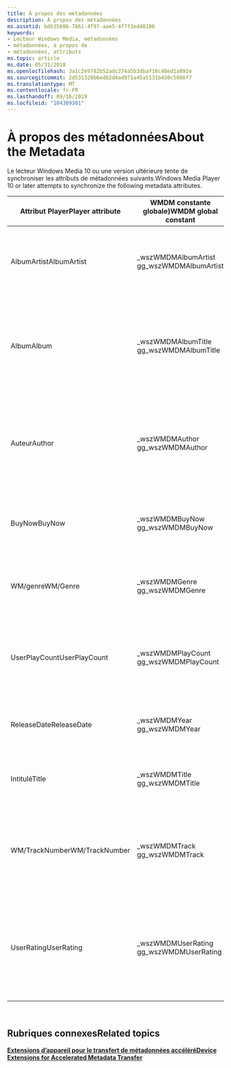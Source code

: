 ```yaml
---
title: À propos des métadonnées
description: À propos des métadonnées
ms.assetid: bdb35606-7861-4f97-aae5-4f7f3ed48106
keywords:
- Lecteur Windows Media, métadonnées
- métadonnées, à propos de
- métadonnées, attributs
ms.topic: article
ms.date: 05/31/2018
ms.openlocfilehash: 3a1c2e9782b52adc274a5b3dbaf16c48ed1a892e
ms.sourcegitcommit: 2d531328b6ed82d4ad971a45a5131b430c5866f7
ms.translationtype: MT
ms.contentlocale: fr-FR
ms.lasthandoff: 09/16/2019
ms.locfileid: "104309301"
---
```

# <a name="about-the-metadata"></a><span data-ttu-id="29d69-106">À propos des métadonnées</span><span class="sxs-lookup"><span data-stu-id="29d69-106">About the Metadata</span></span>

<span data-ttu-id="29d69-107">Le lecteur Windows Media 10 ou une version ultérieure tente de synchroniser les attributs de métadonnées suivants.</span><span class="sxs-lookup"><span data-stu-id="29d69-107">Windows Media Player 10 or later attempts to synchronize the following metadata attributes.</span></span>



| <span data-ttu-id="29d69-108">Attribut Player</span><span class="sxs-lookup"><span data-stu-id="29d69-108">Player attribute</span></span> | <span data-ttu-id="29d69-109">WMDM constante globale)</span><span class="sxs-lookup"><span data-stu-id="29d69-109">WMDM global constant</span></span>  | <span data-ttu-id="29d69-110">Description</span><span class="sxs-lookup"><span data-stu-id="29d69-110">Description</span></span>                                                                                                 | <span data-ttu-id="29d69-111">Version requise</span><span class="sxs-lookup"><span data-stu-id="29d69-111">Required version</span></span>                  |
|------------------|-----------------------|-------------------------------------------------------------------------------------------------------------|-----------------------------------|
| <span data-ttu-id="29d69-112">AlbumArtist</span><span class="sxs-lookup"><span data-stu-id="29d69-112">AlbumArtist</span></span>      | <span data-ttu-id="29d69-113">\_wszWMDMAlbumArtist g</span><span class="sxs-lookup"><span data-stu-id="29d69-113">g\_wszWMDMAlbumArtist</span></span> | <span data-ttu-id="29d69-114">**Chaîne** terminée par le caractère NULL contenant le nom de l’artiste principal de l’album.</span><span class="sxs-lookup"><span data-stu-id="29d69-114">Null-terminated **string** containing the name of the primary artist for the album.</span></span>                         | <span data-ttu-id="29d69-115">Lecteur Windows Media 11 ou version ultérieure.</span><span class="sxs-lookup"><span data-stu-id="29d69-115">Windows Media Player 11 or later.</span></span> |
| <span data-ttu-id="29d69-116">Album</span><span class="sxs-lookup"><span data-stu-id="29d69-116">Album</span></span>            | <span data-ttu-id="29d69-117">\_wszWMDMAlbumTitle g</span><span class="sxs-lookup"><span data-stu-id="29d69-117">g\_wszWMDMAlbumTitle</span></span>  | <span data-ttu-id="29d69-118">**Chaîne** terminée par le caractère null qui contient le titre de l’album sur lequel le contenu a été publié à l’origine.</span><span class="sxs-lookup"><span data-stu-id="29d69-118">Null-terminated **string** containing the title of the album on which the content was originally released.</span></span>  | <span data-ttu-id="29d69-119">Lecteur Windows Media 11 ou version ultérieure.</span><span class="sxs-lookup"><span data-stu-id="29d69-119">Windows Media Player 11 or later.</span></span> |
| <span data-ttu-id="29d69-120">Auteur</span><span class="sxs-lookup"><span data-stu-id="29d69-120">Author</span></span>           | <span data-ttu-id="29d69-121">\_wszWMDMAuthor g</span><span class="sxs-lookup"><span data-stu-id="29d69-121">g\_wszWMDMAuthor</span></span>      | <span data-ttu-id="29d69-122">**Chaîne** terminée par le caractère NULL contenant le nom de l’artiste multimédia ou de l’acteur associé au contenu.</span><span class="sxs-lookup"><span data-stu-id="29d69-122">Null-terminated **string** containing the name of the media artist or actor associated with the content.</span></span>    | <span data-ttu-id="29d69-123">Lecteur Windows Media 11 ou version ultérieure.</span><span class="sxs-lookup"><span data-stu-id="29d69-123">Windows Media Player 11 or later.</span></span> |
| <span data-ttu-id="29d69-124">BuyNow</span><span class="sxs-lookup"><span data-stu-id="29d69-124">BuyNow</span></span>           | <span data-ttu-id="29d69-125">\_wszWMDMBuyNow g</span><span class="sxs-lookup"><span data-stu-id="29d69-125">g\_wszWMDMBuyNow</span></span>      | <span data-ttu-id="29d69-126">**Valeur booléenne** indiquant si l’utilisateur a choisi d’acheter le contenu.</span><span class="sxs-lookup"><span data-stu-id="29d69-126">**Boolean** indicating whether the user has chosen to purchase the content.</span></span>                                 | <span data-ttu-id="29d69-127">Lecteur Windows Media 10 ou version ultérieure.</span><span class="sxs-lookup"><span data-stu-id="29d69-127">Windows Media Player 10 or later.</span></span> |
| <span data-ttu-id="29d69-128">WM/genre</span><span class="sxs-lookup"><span data-stu-id="29d69-128">WM/Genre</span></span>         | <span data-ttu-id="29d69-129">\_wszWMDMGenre g</span><span class="sxs-lookup"><span data-stu-id="29d69-129">g\_wszWMDMGenre</span></span>       | <span data-ttu-id="29d69-130">**Chaîne** terminée par le caractère null qui contient le genre du contenu.</span><span class="sxs-lookup"><span data-stu-id="29d69-130">Null-terminated **string** containing the genre of the content.</span></span>                                             | <span data-ttu-id="29d69-131">Lecteur Windows Media 11 ou version ultérieure.</span><span class="sxs-lookup"><span data-stu-id="29d69-131">Windows Media Player 11 or later.</span></span> |
| <span data-ttu-id="29d69-132">UserPlayCount</span><span class="sxs-lookup"><span data-stu-id="29d69-132">UserPlayCount</span></span>    | <span data-ttu-id="29d69-133">\_wszWMDMPlayCount g</span><span class="sxs-lookup"><span data-stu-id="29d69-133">g\_wszWMDMPlayCount</span></span>   | <span data-ttu-id="29d69-134">**Valeur DWORD** qui contient le nombre de fois que l’utilisateur a lu le fichier multimédia numérique.</span><span class="sxs-lookup"><span data-stu-id="29d69-134">**DWORD** containing the number of times the user has played the digital media file.</span></span>                        | <span data-ttu-id="29d69-135">Lecteur Windows Media 10 ou version ultérieure.</span><span class="sxs-lookup"><span data-stu-id="29d69-135">Windows Media Player 10 or later.</span></span> |
| <span data-ttu-id="29d69-136">ReleaseDate</span><span class="sxs-lookup"><span data-stu-id="29d69-136">ReleaseDate</span></span>      | <span data-ttu-id="29d69-137">\_wszWMDMYear g</span><span class="sxs-lookup"><span data-stu-id="29d69-137">g\_wszWMDMYear</span></span>        | <span data-ttu-id="29d69-138">Date de la version d’origine de l’élément.</span><span class="sxs-lookup"><span data-stu-id="29d69-138">The date of the original release of the item.</span></span>                                                               | <span data-ttu-id="29d69-139">Lecteur Windows Media 11 ou version ultérieure.</span><span class="sxs-lookup"><span data-stu-id="29d69-139">Windows Media Player 11 or later.</span></span> |
| <span data-ttu-id="29d69-140">Intitulé</span><span class="sxs-lookup"><span data-stu-id="29d69-140">Title</span></span>            | <span data-ttu-id="29d69-141">\_wszWMDMTitle g</span><span class="sxs-lookup"><span data-stu-id="29d69-141">g\_wszWMDMTitle</span></span>       | <span data-ttu-id="29d69-142">**Chaîne** terminée par le caractère null qui contient le titre.</span><span class="sxs-lookup"><span data-stu-id="29d69-142">Null-terminated **string** containing the title.</span></span>                                                            | <span data-ttu-id="29d69-143">Lecteur Windows Media 11 ou version ultérieure.</span><span class="sxs-lookup"><span data-stu-id="29d69-143">Windows Media Player 11 or later.</span></span> |
| <span data-ttu-id="29d69-144">WM/TrackNumber</span><span class="sxs-lookup"><span data-stu-id="29d69-144">WM/TrackNumber</span></span>   | <span data-ttu-id="29d69-145">\_wszWMDMTrack g</span><span class="sxs-lookup"><span data-stu-id="29d69-145">g\_wszWMDMTrack</span></span>       | <span data-ttu-id="29d69-146">**Valeur DWORD** qui contient le numéro de suivi de l’élément sur l’album sur lequel il a été publié à l’origine.</span><span class="sxs-lookup"><span data-stu-id="29d69-146">**DWORD** containing the track number of the item on the album on which it was originally released.</span></span>         | <span data-ttu-id="29d69-147">Lecteur Windows Media 11 ou version ultérieure.</span><span class="sxs-lookup"><span data-stu-id="29d69-147">Windows Media Player 11 or later.</span></span> |
| <span data-ttu-id="29d69-148">UserRating</span><span class="sxs-lookup"><span data-stu-id="29d69-148">UserRating</span></span>       | <span data-ttu-id="29d69-149">\_wszWMDMUserRating g</span><span class="sxs-lookup"><span data-stu-id="29d69-149">g\_wszWMDMUserRating</span></span>  | <span data-ttu-id="29d69-150">**DWORD** contenant une valeur qui représente l’évaluation de l’étoile spécifiée par l’utilisateur pour le fichier multimédia numérique.</span><span class="sxs-lookup"><span data-stu-id="29d69-150">**DWORD** containing a value that represents the star rating the user specified for the digital media file.</span></span> | <span data-ttu-id="29d69-151">Lecteur Windows Media 10 ou version ultérieure.</span><span class="sxs-lookup"><span data-stu-id="29d69-151">Windows Media Player 10 or later.</span></span> |



 

## <a name="related-topics"></a><span data-ttu-id="29d69-152">Rubriques connexes</span><span class="sxs-lookup"><span data-stu-id="29d69-152">Related topics</span></span>

<dl> <dt>

[<span data-ttu-id="29d69-153">**Extensions d’appareil pour le transfert de métadonnées accéléré**</span><span class="sxs-lookup"><span data-stu-id="29d69-153">**Device Extensions for Accelerated Metadata Transfer**</span></span>](device-extensions-for-accelerated-metadata-transfer.md)
</dt> </dl>

 

 




